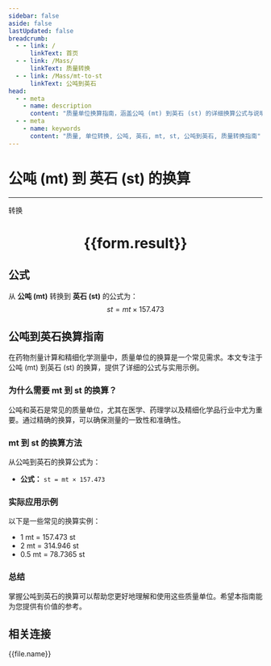 ```yaml
---
sidebar: false
aside: false
lastUpdated: false
breadcrumb:
  - - link: /
      linkText: 首页
  - - link: /Mass/
      linkText: 质量转换
  - - link: /Mass/mt-to-st
      linkText: 公吨到英石
head:
  - - meta
    - name: description
      content: "质量单位换算指南，涵盖公吨 (mt) 到英石 (st) 的详细换算公式与说明。"
  - - meta
    - name: keywords
      content: "质量, 单位转换, 公吨, 英石, mt, st, 公吨到英石, 质量转换指南"
---
```

# 公吨 (mt) 到 英石 (st) 的换算
---
<script setup>
import { onMounted, reactive, inject, ref } from 'vue'
import { NButton, NForm, NFormItem, NInput, NInputNumber, NSelect, NCard, useMessage,NGrid ,NGi } from 'naive-ui'
import { defineClientComponent } from 'vitepress'
import { Mass } from '../../files';

const convert = inject('convert')

const form = reactive({
  number: null,
  result: '',
})

const convertHandler = () => {
  if (form.number !== null && !isNaN(form.number)) {
    const convertedValue = parseFloat(form.number) * 157.473
    form.result = `${form.number}mt = ${convertedValue.toFixed(3)}st`
  } else {
    form.result = '请输入有效的数值。'
  }
}
</script>

<n-form size="large" :model="form">
  <n-form-item label="公吨 (mt)">
    <n-input-number v-model:value="form.number" placeholder="输入公吨" style="width: 100%" />
  </n-form-item>
  <n-form-item>
    <n-button type="primary" @click="convertHandler" block>转换</n-button>
  </n-form-item>
</n-form>

<n-card  embedded :bordered="false" hoverable>
  <div  style="text-align:center">
    <h1>{{form.result}}</h1>
  </div>
</n-card>

## 公式

从 **公吨 (mt)** 转换到 **英石 (st)** 的公式为：
$$ st = mt \times 157.473 $$

## 公吨到英石换算指南

在药物剂量计算和精细化学测量中，质量单位的换算是一个常见需求。本文专注于公吨 (mt) 到英石 (st) 的换算，提供了详细的公式与实用示例。

### 为什么需要 mt 到 st 的换算？

公吨和英石是常见的质量单位，尤其在医学、药理学以及精细化学品行业中尤为重要。通过精确的换算，可以确保测量的一致性和准确性。

### mt 到 st 的换算方法

从公吨到英石的换算公式为：

- **公式：** `st = mt × 157.473`

### 实际应用示例

以下是一些常见的换算实例：

- 1 mt = 157.473 st
- 2 mt = 314.946 st
- 0.5 mt = 78.7365 st

### 总结

掌握公吨到英石的换算可以帮助您更好地理解和使用这些质量单位。希望本指南能为您提供有价值的参考。

## 相关连接
<n-grid x-gap="12" :cols="4">
  <n-gi v-for="(file, index) in Mass" :key="index">
    <n-button
      text
      tag="a"
      :href="file.path"
      type="primary"
    >
      {{file.name}}
    </n-button>
  </n-gi>
</n-grid>